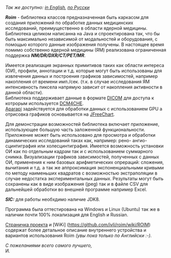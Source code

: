 *Так же доступно: [in English](README.md), [по Русски](README.ru_ru.md)*

***Roim*** - библиотека классов предназначенная быть каркасом для создания приложений по обработке данных медицинских исследований, преимущественно в области ядерной медицины. Библиотека целиком написанна на Java и спроектирована так, что бы быть максимально независимой от модальностей и оборудования, с помощью которого данные изображения получены. В настоящее время помимо собственно ядерной медицины (ЯМ) реализована ограниченная поддержка ***NM/DR/DXR/CT/PET/MR***.

Имеется реализация экранных примитивов таких как области интереса (ОИ), профили, аннотации и т.д. которые могут быть использованы для извлечения данных и построения графиков зависимостей, например накопления от времени имп./сек. (т.к. в случае исследования ЯМ интенсивность пиксела напрямую зависит от накопления активности в данной области).     
Библиотека поддерживает данные в формате [DICOM](<https://ru.wikipedia.org/wiki/DICOM>) для доступа к котрорым используется [DCM4CHE](<http://www.dcm4che.org>).  
[Aparapi](<https://aparapi.github.io/>) задействуется для обработки данных с использованием GPU а отрисовка графиков основывается на [JFreeChart](<http://www.jfree.org/jfreechart/>). 

Для демонстрации возможностей библиотека включает приложение, использующее большую часть заложенной функциональности. Приложение может быть использовано для просмотра и обработки динамических исследований таках как, например: рено- ангио- сцинтиграфия или холесцинтиграфия.
Имеется возможность установки ОИ как по отдельным кадрам так и с использованием суммарного снимка. Визуализации графиков зависимостей, полученных с данных ОИ, применения к ним базовых арифметических опрераций: сложения, вычитания и т.д. а так же аппроксимация  экспоненциальными кривыми по методу наименьших квадратов с возможностью экстраполяции в случае недостатка экспериментальных данных. 
Результаты могут быть сохранены как в виде изображения (jpeg) так и в файле CSV для дальнейшей обработки во внешней программе например Excel.          


***SIC:*** для работы необхдимо наличие JDK8.

Программа была оттестирована на Windows и Linux (Ubuntu) так же в наличии почти 100% локализация для English и Russian.

[Страничка проекта](<http://ivli.github.io/roim/>) и [WiKi] (<https://github.com/ivli/roim/wiki/ROIM>) содержат более детальное описание внутреннего устройства и вариантов использования Roim *(увы пока только по Английски :-).*  



*С пожеланиями всего самого лучшего,*   
И.  




